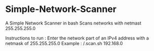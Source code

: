 # Simple-Network-Scanner
A Simple Network Scanner in bash
Scans networks with netmast 255.255.255.0

Instructions to run : 
Enter the network part of an IPv4 address with a netmask of 255.255.255.0
Example :
/.scan.sh 192.168.0
